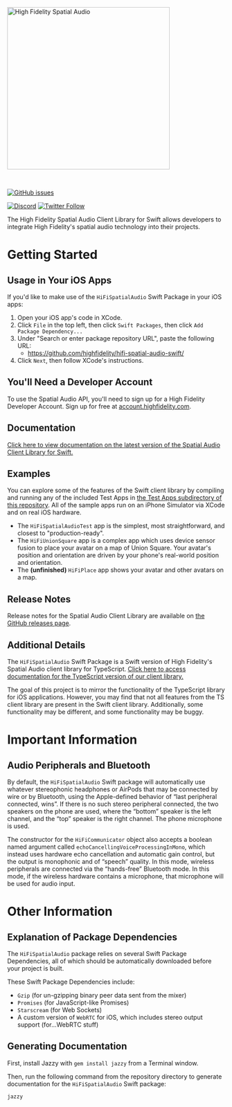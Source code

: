 <img src="https://raw.githubusercontent.com/highfidelity/hifi-spatial-audio-swift/main/utilities/spatialAudioLogo.svg" alt="High Fidelity Spatial Audio" width="375"/>

&nbsp;

[![GitHub issues](https://img.shields.io/github/issues/highfidelity/hifi-spatial-audio-swift?style=flat-square)](https://github.com/highfidelity/hifi-spatial-audio-swift/issues)

[![Discord](https://img.shields.io/discord/789545374837768242?label=discord&style=flat-square)](https://discord.gg/GrhxWPrp)
[![Twitter Follow](https://img.shields.io/twitter/follow/HighFidelityXR?style=flat-square)](https://twitter.com/HighFidelityXR)

The High Fidelity Spatial Audio Client Library for Swift allows developers to integrate High Fidelity's spatial audio technology into their projects.

# Getting Started
## Usage in Your iOS Apps
If you'd like to make use of the `HiFiSpatialAudio` Swift Package in your iOS apps:
1. Open your iOS app's code in XCode.
2. Click `File` in the top left, then click `Swift Packages`, then click `Add Package Dependency...`
3. Under "Search or enter package repository URL", paste the following URL:
    - https://github.com/highfidelity/hifi-spatial-audio-swift/
4. Click `Next`, then follow XCode's instructions.

## You'll Need a Developer Account
To use the Spatial Audio API, you'll need to sign up for a High Fidelity Developer Account. Sign up for free at [account.highfidelity.com](https://account.highfidelity.com).

## Documentation
[Click here to view documentation on the latest version of the Spatial Audio Client Library for Swift.](https://docs.highfidelity.com/swift/latest/index.html)

## Examples
You can explore some of the features of the Swift client library by compiling and running any of the included Test Apps in [the Test Apps subdirectory of this repository](https://github.com/highfidelity/hifi-spatial-audio-swift/tree/main/Test%20Apps). All of the sample apps run on an iPhone Simulator via XCode and on real iOS hardware.
- The `HiFiSpatialAudioTest` app is the simplest, most straightforward, and closest to "production-ready".
- The `HiFiUnionSquare` app is a complex app which uses device sensor fusion to place your avatar on a map of Union Square. Your avatar's position and orientation are driven by your phone's real-world position and orientation.
- The **(unfinished)** `HiFiPlace` app shows your avatar and other avatars on a map.

## Release Notes
Release notes for the Spatial Audio Client Library are available on [the GitHub releases page](https://github.com/highfidelity/hifi-spatial-audio-swift/releases).

## Additional Details
The `HiFiSpatialAudio` Swift Package is a Swift version of High Fidelity's Spatial Audio client library for TypeScript. [Click here to access documentation for the TypeScript version of our client library.](https://docs.highfidelity.com/js/latest/index.html)

The goal of this project is to mirror the functionality of the TypeScript library for iOS applications. However, you may find that not all features from the TS client library are present in the Swift client library. Additionally, some functionality may be different, and some functionality may be buggy.

# Important Information

## Audio Peripherals and Bluetooth
By default, the `HiFiSpatialAudio` Swift package will automatically use whatever stereophonic headphones or AirPods that may be connected by wire or by Bluetooth, using the Apple-defined behavior of “last peripheral connected, wins”. If there is no such stereo peripheral connected, the two speakers on the phone are used, where the “bottom” speaker is the left channel, and the “top” speaker is the right channel. The phone microphone is used.

The constructor for the `HiFiCommunicator` object also accepts a boolean named argument called `echoCancellingVoiceProcessingInMono`, which instead uses hardware echo cancellation and automatic gain control, but the output is monophonic and of “speech” quality. In this mode, wireless peripherals are connected via the “hands-free” Bluetooth mode. In this mode, if the wireless hardware contains a microphone, that microphone will be used for audio input.

# Other Information

## Explanation of Package Dependencies
The `HiFiSpatialAudio` package relies on several Swift Package Dependencies, all of which should be automatically downloaded before your project is built.

These Swift Package Dependencies include:
- `Gzip` (for un-gzipping binary peer data sent from the mixer)
- `Promises` (for JavaScript-like Promises)
- `Starscream` (for Web Sockets)
- A custom version of `WebRTC` for iOS, which includes stereo output support (for...WebRTC stuff)

## Generating Documentation
First, install Jazzy with `gem install jazzy` from a Terminal window.

Then, run the following command from the repository directory to generate documentation for the `HiFiSpatialAudio` Swift package:

```
jazzy
```
